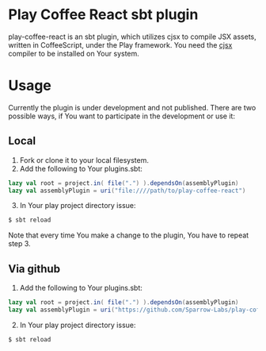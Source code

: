 Play Coffee React sbt plugin
============================

play-coffee-react is an sbt plugin, which utilizes cjsx to compile JSX assets,
written in CoffeeScript, under the Play framework.
You need the [cjsx](https://github.com/jsdf/coffee-react) compiler to be installed on Your system.

Usage
=====

Currently the plugin is under development and not published. There are two possible ways, if You
want to participate in the development or use it:


## Local

1. Fork or clone it to your local filesystem.
2. Add the following to Your plugins.sbt:

```scala
lazy val root = project.in( file(".") ).dependsOn(assemblyPlugin)
lazy val assemblyPlugin = uri("file:////path/to/play-coffee-react")
```

3. In Your play project directory issue:

```bash
$ sbt reload
```

Note that every time You make a change to the plugin, You have to repeat step 3.

## Via github

1. Add the following to Your plugins.sbt:
   
```scala
lazy val root = project.in( file(".") ).dependsOn(assemblyPlugin)
lazy val assemblyPlugin = uri("https://github.com/Sparrow-Labs/play-coffee-react.git")
```

2. In Your play project directory issue:

```bash
$ sbt reload
```